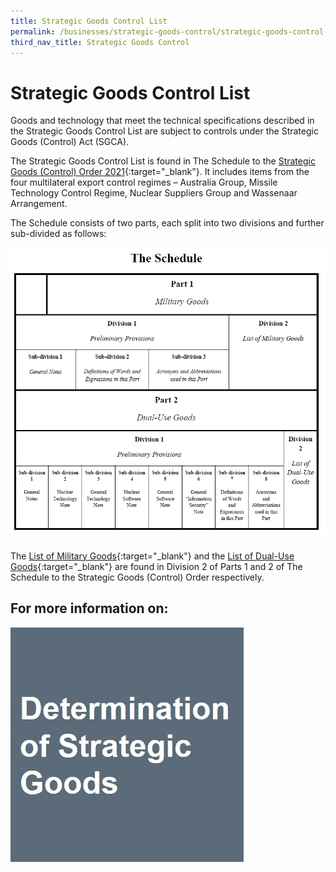 ```yaml
---
title: Strategic Goods Control List
permalink: /businesses/strategic-goods-control/strategic-goods-control-list/
third_nav_title: Strategic Goods Control
---
```

# Strategic Goods Control List

Goods and technology that meet the technical specifications described in the Strategic Goods Control List are subject to controls under the Strategic Goods (Control) Act (SGCA).

The Strategic Goods Control List is found in The Schedule to the  [Strategic Goods (Control) Order 2021](https://sso.agc.gov.sg/SL/SGCA2002-S564-2021?DocDate=20220801&ValidDate=20221001){:target="_blank"}. It includes items from the four multilateral export control regimes – Australia Group, Missile Technology Control Regime, Nuclear Suppliers Group and Wassenaar Arrangement.

The Schedule consists of two parts, each split into two divisions and further sub-divided as follows:

![](/images/control-list1.png)  


The  [List of Military Goods](/businesses/strategic-goods-control/strategic-goods-control-list/list-of-military-goods){:target="_blank"} and the  [List of Dual-Use Goods](/businesses/strategic-goods-control/strategic-goods-control-list/list-of-dual-use-goods){:target="_blank"} are found in Division 2 of Parts 1 and 2 of The Schedule to the Strategic Goods (Control) Order respectively.

## For more information on:

[![](/images/SGC/SGCL.jpg)](/businesses/strategic-goods-control/strategic-goods-control-list-2/determination-of-strategic-goods)